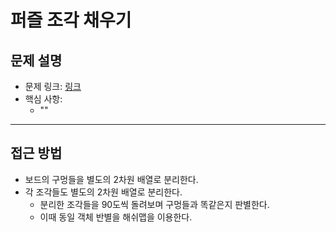 # 퍼즐 조각 채우기

## 문제 설명
- 문제 링크: [링크](https://school.programmers.co.kr/learn/courses/30/lessons/84021)
- 핵심 사항:
  - ""
---

## 접근 방법
- 보드의 구멍들을 별도의 2차원 배열로 분리한다.
- 각 조각들도 별도의 2차원 배열로 분리한다.
  - 분리한 조각들을 90도씩 돌려보며 구멍들과 똑같은지 판별한다.
  - 이때 동일 객체 반별을 해쉬맵을 이용한다.